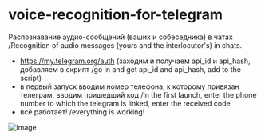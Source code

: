 # voice-recognition-for-telegram

Распознавание аудио-сообщений (ваших и собеседника) в чатах /Recognition of audio messages (yours and the interlocutor's) in chats.

- https://my.telegram.org/auth (заходим и получаем api_id и api_hash, добавляем в скрипт /go in and get api_id and api_hash, add to the script)
- в первый запуск вводим номер телефона, к которому привязан телеграм, вводим пришедший код /in the first launch, enter the phone number to which the telegram is linked, enter the received code
- всё работает! /everything is working!

![image](https://user-images.githubusercontent.com/23462215/115275147-e2da0680-a15a-11eb-9468-59aaed15a816.png)

